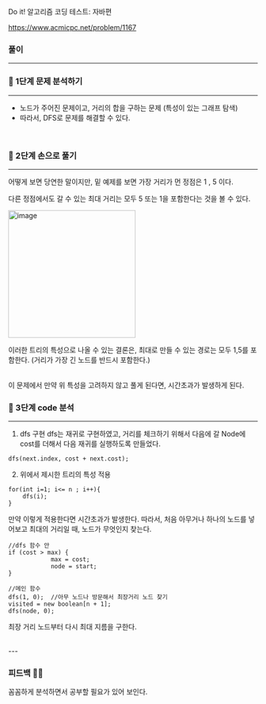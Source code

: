 Do it! 알고리즘 코딩 테스트: 자바편 

https://www.acmicpc.net/problem/1167

### 풀이
---
### 📄 1단계 문제 분석하기
---
- 노드가 주어진 문제이고, 거리의 합을 구하는 문제 (특성이 있는 그래프 탐색)
- 따라서, DFS로 문제를 해결할 수 있다.
<br>

### 🤘 2단계 손으로 풀기
---
어떻게 보면 당연한 말이지만, 밑 예제를 보면 가장 거리가 먼 정점은 1 , 5 이다. 

다른 정점에서도 갈 수 있는 최대 거리는 모두 5 또는 1을 포함한다는 것을 볼 수 있다.

<img width="257" alt="image" src="https://github.com/2-say/algorithm-study/assets/91319157/e3b05aea-32ae-4457-9b72-ac89965ef2f5">

이러한 트리의 특성으로 나올 수 있는 결론은, 최대로 만들 수 있는 경로는 모두 1,5를 포함한다. (거리가 가장 긴 노드를 반드시 포함한다.)


<br>
이 문제에서 만약 위 특성을 고려하지 않고 풀게 된다면, 시간초과가 발생하게 된다.

### 👀 3단계 code 분석 
---
1. dfs 구현
dfs는 재귀로 구현하였고, 거리를 체크하기 위해서 다음에 갈 Node에 cost를 더해서 다음 재귀를 실행하도록 만들었다. 


```
dfs(next.index, cost + next.cost);
```

2. 위에서 제시한 트리의 특성 적용

```
for(int i=1; i<= n ; i++){
    dfs(i);
}
```
만약 이렇게 적용한다면 시간초과가 발생한다. 
따라서, 처음 아무거나 하나의 노드를 넣어보고 최대의 거리일 때, 노드가 무엇인지 찾는다.

```
//dfs 함수 안
if (cost > max) {
            max = cost;
            node = start;
}
```
```
//메인 함수
dfs(1, 0);  //아무 노드나 방문해서 최장거리 노드 찾기
visited = new boolean[n + 1];
dfs(node, 0);
```
최장 거리 노드부터 다시 최대 지름을 구한다.

<br>
---

### 피드백 👩‍🏫

꼼꼼하게 분석하면서 공부할 필요가 있어 보인다.